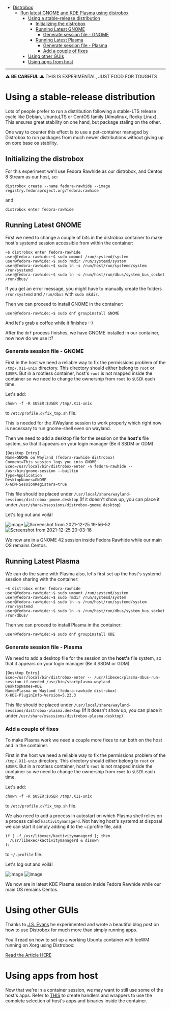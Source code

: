 - [Distrobox](../README.md)
  - [Run latest GNOME and KDE Plasma using distrobox](run_latest_gnome_kde_on_distrobox.md)
    - [Using a stable-release distribution](#using-a-stable-release-distribution)
      - [Initializing the distrobox](#initializing-the-distrobox)
      - [Running Latest GNOME](#running-latest-gnome)
        - [Generate session file - GNOME](#generate-session-file---gnome)
      - [Running Latest Plasma](#running-latest-plasma)
        - [Generate session file - Plasma](#generate-session-file---plasma)
        - [Add a couple of fixes](#add-a-couple-of-fixes)
    - [Using other GUIs](#using-other-guis)
    - [Using apps from host](#using-apps-from-host)

---


⚠️ **BE CAREFUL**:⚠️  THIS IS EXPERIMENTAL, JUST FOOD FOR TOUGHTS

# Using a stable-release distribution

Lots of people prefer to run a distribution following a stable-LTS release cycle
like Debian, UbuntuLTS or CentOS family (Almalinux, Rocky Linux).
This ensures great stability on one hand, but package staling on the other.

One way to counter this effect is to use a pet-container managed by Distrobox
to run packages from much newer distributions without giving up on core base os stability.

## Initializing the distrobox

For this experiment we'll use Fedora Rawhide as our distrobox, and Centos 8 Stream
as our host, so:

```shell
distrobox create --name fedora-rawhide --image registry.fedoraproject.org/fedora:rawhide
```

and

```shell
distrobox enter fedora-rawhide
```

## Running Latest GNOME

First we need to change a couple of bits in the distrobox container to make host's
systemd session accessible from within the container:

```shell
~$ distrobox enter fedora-rawhide
user@fedora-rawhide:~$ sudo umount /run/systemd/system
user@fedora-rawhide:~$ sudo rmdir /run/systemd/system
user@fedora-rawhide:~$ sudo ln -s /run/host/run/systemd/system /run/systemd
user@fedora-rawhide:~$ sudo ln -s /run/host/run/dbus/system_bus_socket /run/dbus/
```

If you get an error message, you might have to manually create the folders `/run/systemd` and `/run/dbus` with `sudo mkdir`.

Then we can proceed to install GNOME in the container:

```shell
user@fedora-rawhide:~$ sudo dnf groupinstall GNOME
```

And let's grab a coffee while it finishes :-)

After the `dnf` process finishes, we have GNOME installed in our container,
now how do we use it?

### Generate session file - GNOME

First in the host we need a reliable way to fix the permissions problem of the
`/tmp/.X11-unix` directory. This directory should either belong to `root` or
`$USER`. But in a rootless container, host's `root` is not mapped inside the
container so we need to change the ownership from `root` to `$USER` each time.

Let's add:

```shell
chown -f -R $USER:$USER /tmp/.X11-unix
```

to `/etc/profile.d/fix_tmp.sh` file.

This is needed for the XWayland session to work properly which right now is
necessary to run gnome-shell even on wayland.

Then we need to add a desktop file for the session on the **host's** file system,
so that it appears on your login manager (Be it SSDM or GDM)

```shell
[Desktop Entry]
Name=GNOME on Wayland (fedora-rawhide distrobox)
Comment=This session logs you into GNOME
Exec=/usr/local/bin/distrobox-enter -n fedora-rawhide -- /usr/bin/gnome-session --builtin
Type=Application
DesktopNames=GNOME
X-GDM-SessionRegisters=true
```

This file should be placed under `/usr/local/share/wayland-sessions/distrobox-gnome.desktop`
(If it doesn't show up, you can place it under `/usr/share/xsessions/distrobox-gnome.desktop`)

Let's log out and voilá!

![image](https://user-images.githubusercontent.com/598882/148703229-82905d23-f3d0-41bc-a048-d12cdf8066d0.png)
![Screenshot from 2021-12-25 19-56-52](https://user-images.githubusercontent.com/598882/147391814-cb49e7b8-64bc-4975-a8d1-93f6fb23f28b.png)
![Screenshot from 2021-12-25 20-03-16](https://user-images.githubusercontent.com/598882/147391867-ca29576b-8fb9-448c-a181-579482fb448d.png)

We now are in a GNOME 42 session inside Fedora Rawhide while our main OS remains
Centos.

## Running Latest Plasma

We can do the same with Plasma also, let's first set up the host's systemd session
sharing with the container:

```shell
~$ distrobox enter fedora-rawhide
user@fedora-rawhide:~$ sudo umount /run/systemd/system
user@fedora-rawhide:~$ sudo rmdir /run/systemd/system
user@fedora-rawhide:~$ sudo ln -s /run/host/run/systemd/system /run/systemd
user@fedora-rawhide:~$ sudo ln -s /run/host/run/dbus/system_bus_socket /run/dbus/
```

Then we can proceed to install Plasma in the container:

```shell
user@fedora-rawhide:~$ sudo dnf groupinstall KDE
```

### Generate session file - Plasma

We need to add a desktop file for the session on the **host's** file system,
so that it appears on your login manager (Be it SSDM or GDM)

```shell
[Desktop Entry]
Exec=/usr/local/bin/distrobox-enter -- /usr/libexec/plasma-dbus-run-session-if-needed /usr/bin/startplasma-wayland
DesktopNames=KDE
Name=Plasma on Wayland (fedora-rawhide distrobox)
X-KDE-PluginInfo-Version=5.23.3
```

This file should be placed under `/usr/local/share/wayland-sessions/distrobox-plasma.desktop`
(If it doesn't show up, you can place it under `/usr/share/xsessions/distrobox-plasma.desktop`)

### Add a couple of fixes

To make Plasma work we need a couple more fixes to run both on the host and in the container.

First in the host we need a reliable way to fix the permissions problem of the
`/tmp/.X11-unix` directory. This directory should either belong to `root` or
`$USER`. But in a rootless container, host's `root` is not mapped inside the
container so we need to change the ownership from `root` to `$USER` each time.

Let's add:

```shell
chown -f -R $USER:$USER /tmp/.X11-unix
```

to `/etc/profile.d/fix_tmp.sh` file.

We also need to add a process in autostart on which Plasma shell relies on a
process called `kactivitymanagerd`. Not having host's systemd at disposal we
can start it simply adding it to the ~/.profile file, add:

```shell
if [ -f /usr/libexec/kactivitymanagerd ]; then
  /usr/libexec/kactivitymanagerd & disown
fi
```

to `~/.profile` file.

Let's log out and voilá!

![image](https://user-images.githubusercontent.com/598882/148704789-3d799a85-51cc-4de7-9ee3-f54add4949bc.png)
![image](https://user-images.githubusercontent.com/598882/148705044-7271af0c-0675-42f8-9f45-ad20ec53deca.png)

We now are in latest KDE Plasma session inside Fedora Rawhide while our main OS remains
Centos.

# Using other GUIs

Thanks to [J.S. Evans](https://twitter.com/usenetnerd) he experimented and wrote a beautiful blog post
on how to use Distrobox for much more than simply running apps.

You'll read on how to set up a working Ubuntu container with IceWM running on Xorg using Distrobox:

[Read the Article HERE](https://cloudyday.tech.blog/2022/05/14/distrobox-is-awesome/)

# Using apps from host

Now that we're in a container session, we may want to still use some of the host's
apps. Refer to [THIS](execute_commands_on_host.md) to create handlers and wrappers
to use the complete selection of host's apps and binaries inside the container.
